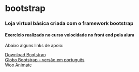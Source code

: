 # bootstrap

<h3>Loja virtual básica criada com o framework bootstrap</h3>
<h4>Exercício realizado no curso velocidade no front end pela alura</h4>
<p>Abaixo alguns links de apoio:</p>
<a href="http://getbootstrap.com/getting-started/" target="_blank">Download Bootstrap</a><br>
<a href="http://globocom.github.io/bootstrap/" target="_blank">Globo Bootstrap - versão em português</a><br>
<a href="http://daneden.github.io/animate.css/" target="_blank">Woo Animate</a>

